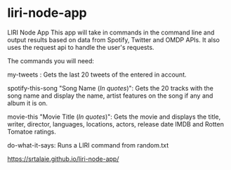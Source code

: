 # liri-node-app
LIRI Node App
This app will take in commands in the command line and output results based on data from Spotify, Twitter and OMDP APIs.
It also uses the request api to handle the user's requests.

The commands you will need:

my-tweets <Account Name>: Gets the last 20 tweets of the entered in account.
 
spotify-this-song "Song Name (*In quotes*)": Gets the 20 tracks with the song name and display the name, artist features on the song if any and album it is on.

movie-this "Movie Title (*In quotes*)": Gets the movie and displays the title, writer, director, languages, locations, actors, release date IMDB and Rotten Tomatoe ratings.

do-what-it-says: Runs a LIRI command from random.txt


https://srtalaie.github.io/liri-node-app/

